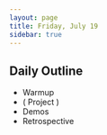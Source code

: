 ```yaml
---
layout: page
title: Friday, July 19
sidebar: true
---
```


## Daily Outline

* Warmup
* ( Project )
* Demos
* Retrospective